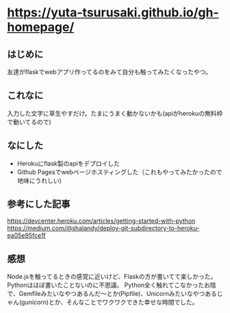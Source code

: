 # https://yuta-tsurusaki.github.io/gh-homepage/
## はじめに
友達がflaskでwebアプリ作ってるのをみて自分も触ってみたくなったやつ。

## これなに
入力した文字に草生やすだけ。たまにうまく動かないかも(apiがherokuの無料枠で動いてるので)

## なにした
- Herokuにflask製のapiをデプロイした
- Github Pagesでwebページホスティングした（これもやってみたかったので地味にうれしい)

## 参考にした記事
https://devcenter.heroku.com/articles/getting-started-with-python
https://medium.com/@shalandy/deploy-git-subdirectory-to-heroku-ea05e95fce1f

## 感想
Node.jsを触ってるときの感覚に近いけど、Flaskの方が書いてて楽しかった。Pythonはほぼ書いたことないのに不思議。
Python全く触れてこなかったお陰で、Gemfileみたいなやつあるんだ〜とか(Pipfile)、Unicornみたいなやつあるじゃん(gunicorn)とか、そんなことでワクワクできた幸せな時間でした。
